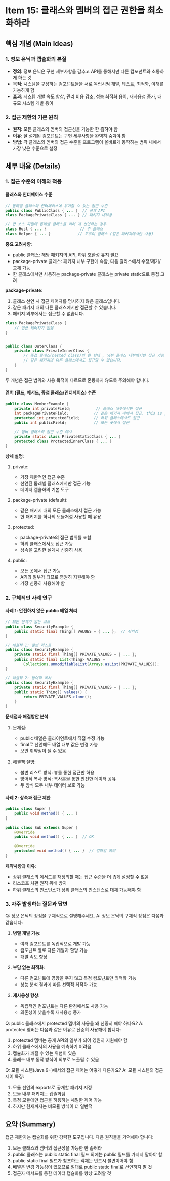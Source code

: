 # Item 15: 클래스와 멤버의 접근 권한을 최소화하라

## 핵심 개념 (Main Ideas)

### 1. 정보 은닉과 캡슐화의 본질
- **정의**: 정보 은닉은 구현 세부사항을 감추고 API를 통해서만 다른 컴포넌트와 소통하게 하는 것
- **목적**: 시스템을 구성하는 컴포넌트들을 서로 독립시켜 개발, 테스트, 최적화, 이해를 가능하게 함
- **효과**: 시스템 개발 속도 향상, 관리 비용 감소, 성능 최적화 용이, 재사용성 증가, 대규모 시스템 개발 용이

### 2. 접근 제한의 기본 원칙
- **원칙**: 모든 클래스와 멤버의 접근성을 가능한 한 좁혀야 함
- **이유**: 잘 설계된 컴포넌트는 구현 세부사항을 완벽히 숨겨야 함
- **방법**: 각 클래스와 멤버의 접근 수준을 프로그램이 올바르게 동작하는 범위 내에서 가장 낮은 수준으로 설정

## 세부 내용 (Details)

### 1. 접근 수준의 이해와 적용

#### 클래스와 인터페이스 수준
```java
// 톱레벨 클래스와 인터페이스에 부여할 수 있는 접근 수준
public class PublicClass { ... }  // 공개 API
class PackagePrivateClass { ... } // 패키지 내부용

// 한 소스 파일에 톱레벨 클래스를 여러 개 선언하는 경우
class Host { ... }               // 주 클래스
class Helper { ... }            // 도우미 클래스 (같은 패키지에서만 사용)
```

**중요 고려사항**:
- public 클래스: 해당 패키지의 API, 하위 호환성 유지 필요
- package-private 클래스: 패키지 내부 구현에 속함, 다음 릴리스에서 수정/제거/교체 가능
- 한 클래스에서만 사용하는 package-private 클래스는 private static으로 중첩 고려

**package-private**:
1. 클래스 선언 시 접근 제어자를 명시하지 않은 클래스입니다.
2. 같은 패키지 내의 다른 클래스에서만 접근할 수 있습니다.
3. 패키지 외부에서는 접근할 수 없습니다.

```java
class PackagePrivateClass {
    // 접근 제어자가 없음
}


public class OuterClass {
    private class PrivateInnerClass {
        // 중첩 클래스(nested class)의 한 형태 , 외부 클래스 내부에서만 접근 가능 
        // 같은 패키지의 다른 클래스에서도 접근할 수 없습니다.
    }
}
```
두 개념은 접근 범위와 사용 목적이 다르므로 혼동하지 않도록 주의해야 합니다.

#### 멤버 (필드, 메서드, 중첩 클래스/인터페이스) 수준
```java
public class MemberExample {
    private int privateField;           // 클래스 내부에서만 접근
    int packagePrivateField;           // 같은 패키지 내에서 접근. this is package-private.
    protected int protectedField;      // 하위 클래스에서도 접근
    public int publicField;            // 모든 곳에서 접근

    // 멤버 클래스의 접근 수준 예시
    private static class PrivateStaticClass { ... }
    protected class ProtectedInnerClass { ... }
}
```

**상세 설명**:
1. private: 
   - 가장 제한적인 접근 수준
   - 선언된 톱레벨 클래스에서만 접근 가능
   - 데이터 캡슐화의 기본 도구

2. package-private (default):
   - 같은 패키지 내의 모든 클래스에서 접근 가능
   - 한 패키지를 하나의 모듈처럼 사용할 때 유용

3. protected:
   - package-private의 접근 범위를 포함
   - 하위 클래스에서도 접근 가능
   - 상속을 고려한 설계시 신중히 사용

4. public:
   - 모든 곳에서 접근 가능
   - API의 일부가 되므로 영원히 지원해야 함
   - 가장 신중히 사용해야 함

### 2. 구체적인 사례 연구

#### 사례 1: 안전하지 않은 public 배열 처리
```java
// 보안 문제가 있는 코드
public class SecurityExample {
    public static final Thing[] VALUES = { ... };  // 취약점
}

// 해결책 1: 불변 리스트
public class SecurityExample {
    private static final Thing[] PRIVATE_VALUES = { ... };
    public static final List<Thing> VALUES = 
        Collections.unmodifiableList(Arrays.asList(PRIVATE_VALUES));
}

// 해결책 2: 방어적 복사
public class SecurityExample {
    private static final Thing[] PRIVATE_VALUES = { ... };
    public static Thing[] values() {
        return PRIVATE_VALUES.clone();
    }
}
```

**문제점과 해결방안 분석**:
1. 문제점:
   - public 배열은 클라이언트에서 직접 수정 가능
   - final로 선언해도 배열 내부 값은 변경 가능
   - 보안 취약점이 될 수 있음

2. 해결책 설명:
   - 불변 리스트 방식: 뷰를 통한 접근만 허용
   - 방어적 복사 방식: 복사본을 통한 안전한 데이터 공유
   - 두 방식 모두 내부 데이터 보호 가능

#### 사례 2: 상속과 접근 제한
```java
public class Super {
    public void method() { ... }
}

public class Sub extends Super {
    @Override
    public void method() { ... }  // OK
    
    @Override
    protected void method() { ... }  // 컴파일 에러
}
```

**제약사항과 이유**:
- 상위 클래스의 메서드를 재정의할 때는 접근 수준을 더 좁게 설정할 수 없음
- 리스코프 치환 원칙 위배 방지
- 하위 클래스의 인스턴스가 상위 클래스의 인스턴스로 대체 가능해야 함

### 3. 자주 발생하는 질문과 답변

Q: 정보 은닉의 장점을 구체적으로 설명해주세요.
A: 정보 은닉의 구체적 장점은 다음과 같습니다:
1. **병렬 개발 가능**: 
   - 여러 컴포넌트를 독립적으로 개발 가능
   - 컴포넌트 별로 다른 개발자 할당 가능
   - 개발 속도 향상

2. **부담 없는 최적화**: 
   - 다른 컴포넌트에 영향을 주지 않고 특정 컴포넌트만 최적화 가능
   - 성능 분석 결과에 따른 선택적 최적화 가능

3. **재사용성 향상**: 
   - 독립적인 컴포넌트는 다른 환경에서도 사용 가능
   - 의존성이 낮을수록 재사용성 증가

Q: public 클래스에서 protected 멤버의 사용을 왜 신중히 해야 하나요?
A: protected 멤버는 다음과 같은 이유로 신중히 사용해야 합니다:
1. protected 멤버는 공개 API의 일부가 되어 영원히 지원해야 함
2. 하위 클래스에서의 사용을 예측하기 어려움
3. 캡슐화가 깨질 수 있는 위험이 있음
4. 클래스 내부 동작 방식이 외부로 노출될 수 있음

Q: 모듈 시스템(Java 9+)에서의 접근 제어는 어떻게 다른가요?
A: 모듈 시스템의 접근 제어 특징:
1. 모듈 선언의 exports로 공개할 패키지 지정
2. 모듈 내부 패키지는 캡슐화됨
3. 특정 모듈에만 접근을 허용하는 세밀한 제어 가능
4. 하지만 현재까지는 비모듈 방식이 더 일반적

## 요약 (Summary)

접근 제한자는 캡슐화를 위한 강력한 도구입니다. 다음 원칙들을 기억해야 합니다:

1. 모든 클래스와 멤버의 접근성을 가능한 한 좁혀라
2. public 클래스는 public static final 필드 외에는 public 필드를 가지지 말아야 함
3. public static final 필드가 참조하는 객체는 반드시 불변이어야 함
4. 배열은 변경 가능성이 있으므로 절대로 public static final로 선언하지 말 것
5. 접근자 메서드를 통한 데이터 캡슐화를 항상 고려할 것